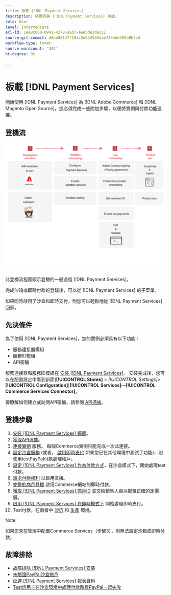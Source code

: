 ```yaml
---
title: 板載 [!DNL Payment Services]
description: 將實例與 [!DNL Payment Services] 功能。
role: User
level: Intermediate
exl-id: 1ee8c660-0941-4378-a1d7-ae45de3de211
source-git-commit: d8be88f47f103c5d632540dae743ede398a9b7ad
workflow-type: tm+mt
source-wordcount: '344'
ht-degree: 0%

---
```


# 板載 [!DNL Payment Services]

開始使用 [!DNL Payment Services] 為 [!DNL Adobe Commerce] 和 [!DNL Magento Open Source]，您必須完成一些附加步驟，以便將實例與付款功能連接。

## 登機流

![登機流](assets/onboarding-diagram.svg)

此登機流程圖顯示登機的一般過程 [!DNL Payment Services]。

完成沙箱或即時付款的登錄後，可以從 [!DNL Payment Services] 的子菜單。

如果同時啟用了沙盒和即時支付，則您可以輕鬆地從 [!DNL Payment Services] 回家。

## 先決條件

為了使用 [!DNL Payment Services]，您的實例必須具有以下功能：

* 服務連接器模組
* 服務ID模組
* API密鑰

服務連接器和服務ID模組在 [安裝 [!DNL Payment Services]](install.md)。 安裝完成後，您可以在配置設定中看到新節(**[!UICONTROL Stores]** > _[!UICONTROL Settings]_>**[!UICONTROL Configuration]**)**[!UICONTROL Services]**—**[!UICONTROL Commerce Services Connector]**。

要瞭解如何建立或訪問API密鑰，請參閱 [API憑據](#obtain-api-credentials)。

## 登機步驟

1. [安裝 [!DNL Payment Services] 擴展](install.md#get-payment-services)。
1. [獲取API憑據](connect.md#obtain-api-credentials)。
1. [連接實例](connect.md#configure-commerce-services) 服務。 每個Commerce實例只能完成一次此連接。
1. [設定沙盒服務](sandbox.md#enable-sandbox-testing) (或者， [啟用即時支付](sandbox.md#enable-live-payments) 如果您已在其他環境中測試了功能)，則使用testPayPal付款處理帳戶。
1. [設定 [!DNL Payment Services] 作為付款方式](production.md#set-payment-services-as-payment-method)，在沙盒模式下，開始處理test付款。
1. [請求付款權利](production.md#request-payments-entitlement-from-adobe) 以啟用直播。
1. [完整的商戶登機](production.md#complete-merchant-onboarding) 啟用Commerce網站的即時付款。
1. [獲取 [!DNL Payment Services] 商戶ID](production.md#configure-pricing-tier) 並交給銷售人員以配置正確的定價層。
1. [啟用 [!DNL Payment Services] 在即時模式下](production.md#enable-live-payments) 開始處理即時支付。
1. Test付款，在兩者中 [沙坑](sandbox.md#test-in-sandbox-environment) 和 [生產](production.md#test-in-production) 環境。

>[!NOTE]
>
>如果您未在管理中配置Commerce Services（步驟3），則無法設定沙箱或即時付款。

## 故障排除

* [故障排除 [!DNL Payment Services] 安裝](https://experienceleague.adobe.com/docs/commerce-knowledge-base/kb/troubleshooting/payments/payservices-install.html?lang=en)
* [未驗證PayPal沙盒帳戶](https://experienceleague.adobe.com/docs/commerce-knowledge-base/kb/troubleshooting/payments/payservices-paypal-acct.html)
* [延遲 [!DNL Payment Services] 報表資料](https://experienceleague.adobe.com/docs/commerce-knowledge-base/kb/troubleshooting/payments/payservices-report-info-delayed.html)
* [Test信用卡在沙盒環境中處理付款時與PayPal一起失敗](https://experienceleague.adobe.com/docs/commerce-knowledge-base/kb/troubleshooting/payments/payservices-cc-sandbox-failure.html?lang=en)

